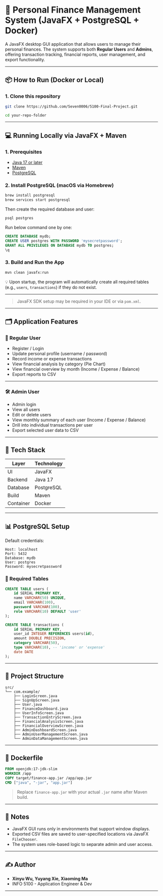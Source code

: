 # 💼 Personal Finance Management System (JavaFX + PostgreSQL + Docker)

A JavaFX desktop GUI application that allows users to manage their personal finances. The system supports both **Regular Users** and **Admins**, offering transaction tracking, financial reports, user management, and export functionality.

---

## 📦 How to Run (Docker or Local)

### 1. Clone this repository

```bash
git clone https://github.com/Seven0006/5100-Final-Project.git 

cd your-repo-folder
```

---

## 💻 Running Locally via JavaFX + Maven

### 1. Prerequisites

- [Java 17 or later](https://bell-sw.com/pages/downloads/#mac)
- [Maven](https://maven.apache.org/download.cgi)
- [PostgreSQL](https://www.postgresql.org/download/macosx/)

### 2. Install PostgreSQL (macOS via Homebrew)

```bash
brew install postgresql
brew services start postgresql
```

Then create the required database and user:

```bash
psql postgres
```
Run below command one by one:
```sql
CREATE DATABASE mydb;
CREATE USER postgres WITH PASSWORD 'mysecretpassword';
GRANT ALL PRIVILEGES ON DATABASE mydb TO postgres;
\q
```

### 3. Build and Run the App

```bash
mvn clean javafx:run
```

💡 Upon startup, the program will automatically create all required tables (e.g., `users`, `transactions`) if they do not exist.

---
> JavaFX SDK setup may be required in your IDE or via `pom.xml`.

---

## 🗂️ Application Features

### 👤 Regular User

- Register / Login
- Update personal profile (username / password)
- Record income or expense transactions
- View financial analysis by category (Pie Chart)
- View financial overview by month (Income / Expense / Balance)
- Export reports to CSV

---

### 🛠️ Admin User

- Admin login
- View all users
- Edit or delete users
- View monthly summary of each user (Income / Expense / Balance)
- Drill into individual transactions per user
- Export selected user data to CSV

---

## 🧱 Tech Stack

| Layer     | Technology       |
|-----------|------------------|
| UI        | JavaFX           |
| Backend   | Java 17          |
| Database  | PostgreSQL       |
| Build     | Maven            |
| Container | Docker           |

---

## 📊 PostgreSQL Setup

Default credentials:

```text
Host: localhost
Port: 5432
Database: mydb
User: postgres
Password: mysecretpassword
```

### 🧾 Required Tables

```sql
CREATE TABLE users (
    id SERIAL PRIMARY KEY,
    name VARCHAR(50) UNIQUE,
    email VARCHAR(100),
    password VARCHAR(100),
    role VARCHAR(10) DEFAULT 'user'
);

CREATE TABLE transactions (
    id SERIAL PRIMARY KEY,
    user_id INTEGER REFERENCES users(id),
    amount DOUBLE PRECISION,
    category VARCHAR(50),
    type VARCHAR(10), -- 'income' or 'expense'
    date DATE
);
```

---

## 📁 Project Structure

```
src/
└── com.example/
    ├── LoginScreen.java
    ├── SignUpScreen.java
    ├── User.java
    ├── FinanceDashboard.java
    ├── UserInfoScreen.java
    ├── TransactionEntryScreen.java
    ├── FinancialAnalysisScreen.java
    ├── FinancialOverviewScreen.java
    ├── AdminDashboardScreen.java
    ├── AdminUserManagementScreen.java
    └── AdminDataManagementScreen.java
```

---

## 📄 Dockerfile

```dockerfile
FROM openjdk:17-jdk-slim
WORKDIR /app
COPY target/finance-app.jar /app/app.jar
CMD ["java", "-jar", "app.jar"]
```

> Replace `finance-app.jar` with your actual `.jar` name after Maven build.

---

## 🧠 Notes

- JavaFX GUI runs only in environments that support window displays.
- Exported CSV files are saved to user-specified locations via JavaFX `FileChooser`.
- The system uses role-based logic to separate admin and user access.

---

## ✍️ Author

- **Xinyu Wu, Yuyang Xie, Xiaoming Ma**
- INFO 5100 - Application Engineer & Dev

---